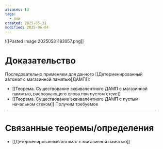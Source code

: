 ```yaml
---
aliases: []
tags:
  - лои
created: 2025-05-31
modified: 2025-06-04
---
```

![[Pasted image 20250531183057.png]]
# Доказательство
Последовательно применяем для данного [[Детерменированный автомат с магазинной памятью|ДАМП]]:
- [[Теорема. Существование эквивалентного ДАМП с магазинной памятью, распознающего слова при пустом стеке]]
- [[Теорема. Существование эквивалентного ДАМП с пустым начальном стеком]]
Получим требуемое

---
# Связанные теоремы/определения
- [[Детерменированный автомат с магазинной памятью]]
